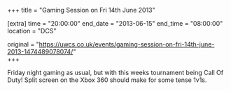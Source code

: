 +++
title = "Gaming Session on Fri 14th June 2013"

[extra]
time = "20:00:00"
end_date = "2013-06-15"
end_time = "08:00:00"
location = "DCS"

original = "https://uwcs.co.uk/events/gaming-session-on-fri-14th-june-2013-1474489078074/"    
+++

Friday night gaming as usual, but with this weeks tournament being Call Of Duty\! Split screen on the Xbox 360 should make for some tense 1v1s.

